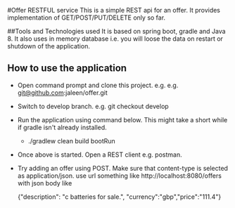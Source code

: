 #Offer RESTFUL service
This is a simple REST api for an offer. It provides implementation of GET/POST/PUT/DELETE only so far. 

##Tools and Technologies used
It is based on spring boot, gradle and Java 8. It also uses in memory database i.e. you will loose the data on restart or shutdown of the application.

## How to use the application

* Open command prompt and clone this project. e.g. e.g. git@github.com:jaleen/offer.git
* Switch to develop branch. e.g. git checkout develop
* Run the application using command below. This might take a short while if gradle isn't already installed.  
	* ./gradlew clean build bootRun
* Once above is started. Open a REST client e.g. postman. 
* Try adding an offer using POST. Make sure that content-type is selected as application/json. use url something like http://localhost:8080/offers with json body like 
	
	{"description": "c batteries for sale.", "currency":"gbp","price":"111.4"}
